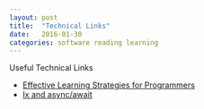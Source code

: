 ```yaml
---
layout: post
title:  "Technical Links"
date:   2016-01-30
categories: software reading learning
---
```

Useful Technical Links

* [Effective Learning Strategies for Programmers](http://akaptur.com/blog/2015/10/10/effective-learning-strategies-for-programmers/)
* [Ix and async/await](https://weblogs.asp.net/dixin/understanding-linq-to-objects-7-interactive-extensions-ix)
